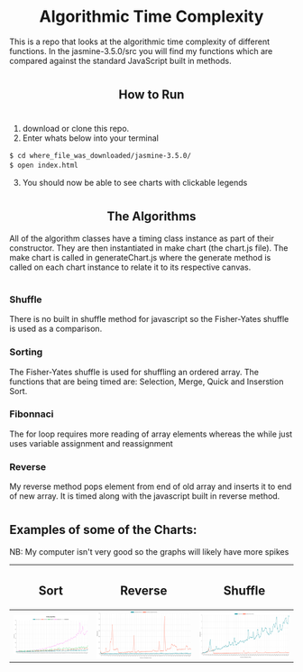 <center><h1> Algorithmic Time Complexity </h1></center>

This is a repo that looks at the algorithmic time complexity of different functions. In the jasmine-3.5.0/src you will find my functions which are compared against the standard JavaScript built in methods.

#

<center><h2> How to Run </h2></center>

#

1. download or clone this repo.
2. Enter whats below into your terminal

```bash
$ cd where_file_was_downloaded/jasmine-3.5.0/
$ open index.html
```

3. You should now be able to see charts with clickable legends

#

<center><h2> The Algorithms </h2></center>

All of the algorithm classes have a timing class instance as part of their constructor. They are then instantiated in make chart (the chart.js file). The make chart is called in generateChart.js where the generate method is called on each chart instance to relate it to its respective canvas.

#

### Shuffle

There is no built in shuffle method for javascript so the Fisher-Yates shuffle is used as a comparison.

### Sorting

The Fisher-Yates shuffle is used for shuffling an ordered array. The functions that are being timed are:
Selection, Merge, Quick and Inserstion Sort.

### Fibonnaci

The for loop requires more reading of array elements whereas the while just uses variable assignment and reassignment

### Reverse

My reverse method pops element from end of old array and inserts it to end of new array. It is timed along with the javascript built in reverse method.

#

## Examples of some of the Charts:

NB: My computer isn't very good so the graphs will likely have more spikes

| <h2>Sort</h2>                                | <h2>Reverse</h2>                             | <h2>Shuffle</h2>                             |
| -------------------------------------------- | -------------------------------------------- | -------------------------------------------- |
| ![image](./jasmine-3.5.0/images/sorting.png) | ![image](./jasmine-3.5.0/images/reverse.png) | ![image](./jasmine-3.5.0/images/shuffle.png) |
